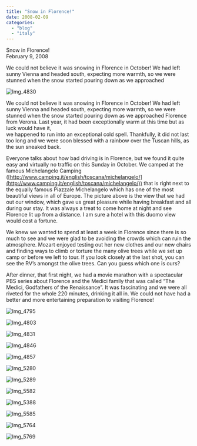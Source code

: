 ```yaml
---
title: "Snow in Florence!"
date: 2008-02-09
categories: 
  - "blog"
  - "italy"
---
```


Snow in Florence!  
February 9, 2008

We could not believe it was snowing in Florence in October! We had left sunny Vienna and headed south, expecting more warmth, so we were stunned when the snow started pouring down as we approached

<!--more-->

![Img_4830](https://pub-ac94b3f306b24c0dba4238943c97f2e1.r2.dev/photos/uncategorized/2008/02/23/img_4830.png)

We could not believe it was snowing in Florence in October! We had left sunny Vienna and headed south, expecting more warmth, so we were stunned when the snow started pouring down as we approached Florence from Verona. Last year, it had been exceptionally warm at this time but as luck would have it,  
we happened to run into an exceptional cold spell. Thankfully, it did not last too long and we were soon blessed with a rainbow over the Tuscan hills, as the sun sneaked back.

Everyone talks about how bad driving is in Florence, but we found it quite easy and virtually no traffic on this Sunday in October. We camped at the famous Michelangelo Camping ([http://www.camping.it/english/toscana/michelangelo/](http://www.camping.it/english/toscana/michelangelo/)) that is right next to the equally famous Piazzale Michelangelo which has one of the most beautiful views in all of Europe. The picture above is the view that we had out our window, which gave us great pleasure while having breakfast and all during our stay. It was always a treat to come home at night and see Florence lit up from a distance. I am sure a hotel with this duomo view would cost a fortune.

We knew we wanted to spend at least a week in Florence since there is so much to see and we were glad to be avoiding the crowds which can ruin the atmosphere. Mozart enjoyed testing out her new clothes and our new chairs and finding ways to climb or torture the many olive trees while we set up camp or before we left to tour. If you look closely at the last shot, you can see the RV’s amongst the olive trees. Can you guess which one is ours?

After dinner, that first night, we had a movie marathon with a spectacular PBS series about Florence and the Medici family that was called “The Medici, Godfathers of the Renaissance”. It was fascinating and we were all riveted for the whole 220 minutes, drinking it all in. We could not have had a better and more entertaining preparation to visiting Florence!

![Img_4795](https://pub-ac94b3f306b24c0dba4238943c97f2e1.r2.dev/photos/uncategorized/2008/02/23/img_4795.png)

![Img_4803](https://pub-ac94b3f306b24c0dba4238943c97f2e1.r2.dev/photos/uncategorized/2008/02/23/img_4803.png)

![Img_4831](https://pub-ac94b3f306b24c0dba4238943c97f2e1.r2.dev/photos/uncategorized/2008/02/23/img_4831.png)

![Img_4846](https://pub-ac94b3f306b24c0dba4238943c97f2e1.r2.dev/photos/uncategorized/2008/02/23/img_4846.png)

![Img_4857](https://pub-ac94b3f306b24c0dba4238943c97f2e1.r2.dev/photos/uncategorized/2008/02/23/img_4857.png)

![Img_5280](https://pub-ac94b3f306b24c0dba4238943c97f2e1.r2.dev/photos/uncategorized/2008/02/23/img_5280.png)

![Img_5289](https://pub-ac94b3f306b24c0dba4238943c97f2e1.r2.dev/photos/uncategorized/2008/02/23/img_5289.png)

![Img_5582](https://pub-ac94b3f306b24c0dba4238943c97f2e1.r2.dev/photos/uncategorized/2008/02/23/img_5582.png)

![Img_5388](https://pub-ac94b3f306b24c0dba4238943c97f2e1.r2.dev/photos/uncategorized/2008/02/23/img_5388.png)

![Img_5585](https://pub-ac94b3f306b24c0dba4238943c97f2e1.r2.dev/photos/uncategorized/2008/02/23/img_5585.png)

![Img_5764](https://pub-ac94b3f306b24c0dba4238943c97f2e1.r2.dev/photos/uncategorized/2008/02/23/img_5764.png)

![Img_5769](https://pub-ac94b3f306b24c0dba4238943c97f2e1.r2.dev/photos/uncategorized/2008/02/23/img_5769.png)
